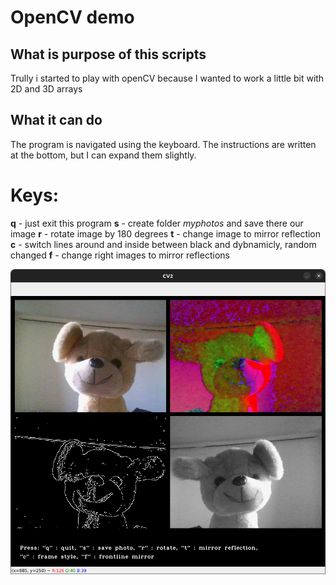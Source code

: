 # OpenCV demo

## What is purpose of this scripts
Trully i started to play with openCV because I wanted to work a little bit with 2D and 3D arrays

## What it can do
The program is navigated using the keyboard. The instructions are written at the bottom, but I can expand them slightly.
# Keys:
**q** - just exit this program
**s** - create folder _myphotos_ and save there our image
**r** - rotate image by 180 degrees
**t** - change image to mirror reflection
**c** - switch lines around and inside between black and dybnamicly, random changed
**f** - change right images to mirror reflections

![puppy model](./opencv-savingimages1.png)
